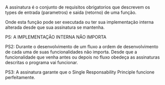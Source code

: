 A assinatura é o conjunto de requisitos obrigatorios que descrevem os types de entrada (parametros) e saida (retorno) de uma função.

Onde esta função pode ser executada ou ter sua implementação interna alterada desde que sua assinatura se mantenha.

PS: A IMPLEMENTAÇÃO INTERNA NÃO IMPORTA

PS2: Durante o desenvolvimento de um fluxo a ordem de desenvolvimento de cada uma de suas funcionalidades não importa. Desde que a funcionalidade que venha antes ou depois no fluxo obedeça as assinaturas descritas o programa vai funcionar.

PS3: A assinatura garante que o Single Responsability Principle funcione perfeitamente.